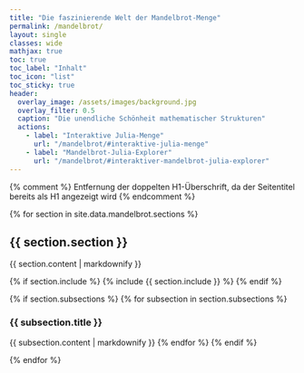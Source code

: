 ```yaml
---
title: "Die faszinierende Welt der Mandelbrot-Menge"
permalink: /mandelbrot/
layout: single
classes: wide
mathjax: true
toc: true
toc_label: "Inhalt"
toc_icon: "list"
toc_sticky: true
header:
  overlay_image: /assets/images/background.jpg
  overlay_filter: 0.5
  caption: "Die unendliche Schönheit mathematischer Strukturen"
  actions:
    - label: "Interaktive Julia-Menge"
      url: "/mandelbrot/#interaktive-julia-menge"
    - label: "Mandelbrot-Julia-Explorer"
      url: "/mandelbrot/#interaktiver-mandelbrot-julia-explorer"
---
```


<style>
/* Stelle sicher, dass die Anker-Links korrekt funktionieren */
.section-anchor {
  display: block;
  position: relative;
  top: -100px;
  visibility: hidden;
}
</style>

{% comment %}
Entfernung der doppelten H1-Überschrift, da der Seitentitel bereits als H1 angezeigt wird
{% endcomment %}

{% for section in site.data.mandelbrot.sections %}
<span id="{{ section.section | slugify }}" class="section-anchor"></span>

## <i class="fas fa-{{ section.icon }}"></i> {{ section.section }}

{{ section.content | markdownify }}

{% if section.include %}
  {% include {{ section.include }} %}
{% endif %}

{% if section.subsections %}
  {% for subsection in section.subsections %}
### {{ subsection.title }}

{{ subsection.content | markdownify }}
  {% endfor %}
{% endif %}

{% endfor %}

